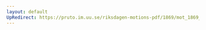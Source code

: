 ```yaml
---
layout: default
UpRedirect: https://pruto.im.uu.se/riksdagen-motions-pdf/1869/mot_1869__ak__88.pdf
---
```


